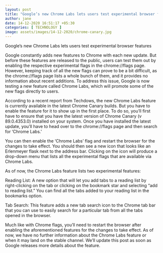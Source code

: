 ```yaml
---
layout: post
title: "Google’s new Chrome Labs lets users test experimental browser features"
author: jane 
date: 14-12-2020 16:51:17 +05:30 
categories: [ TECHNOLOGY ] 
image: assets/images/14-12-2020/chrome-canary.jpg
---
```

Google’s new Chrome Labs lets users test experimental browser features

Google constantly adds new features to Chrome with each new update. But before these features are released to the public, users can test them out by enabling the respective experimental flags in the chrome://flags page. However, keeping track of all the new flags can prove to be a bit difficult, as the chrome://flags page lists a whole bunch of them, and it provides no information about recent additions. To address this issue, Google is now testing a new feature called Chrome Labs, which will promote some of the new flags directly to users.

According to a recent report from Techdows, the new Chrome Labs feature is currently available in the latest Chrome Canary builds. But you have to enable the feature for it to show up in the first place. To do so, you’ll first have to ensure that you have the latest version of Chrome Canary (v 89.0.4353.0) installed on your system. Once you have installed the latest update, you’ll have to head over to the chrome://flags page and then search for ‘Chrome Labs.’

You can then enable the ‘Chrome Labs’ flag and restart the browser for the changes to take effect. You should then see a new icon that looks like an Erlenmeyer flask next to the address bar. Clicking on the icon will produce a drop-down menu that lists all the experimental flags that are available via Chrome Labs.

As of now, the Chrome Labs feature lists two experimental features:

Reading List: A new option that will let you add tabs to a reading list by right-clicking on the tab or clicking on the bookmark star and selecting “add to reading list.” You can find all the tabs added to your reading list in the bookmarks option.

Tab Search: This feature adds a new tab search icon to the Chrome tab bar that you can use to easily search for a particular tab from all the tabs opened in the browser.

Much like with Chrome flags, you’ll need to restart the browser after enabling the aforementioned features for the changes to take effect. As of now, we have no further information about the Chrome Labs feature or when it may land on the stable channel. We’ll update this post as soon as Google releases more details about the feature.